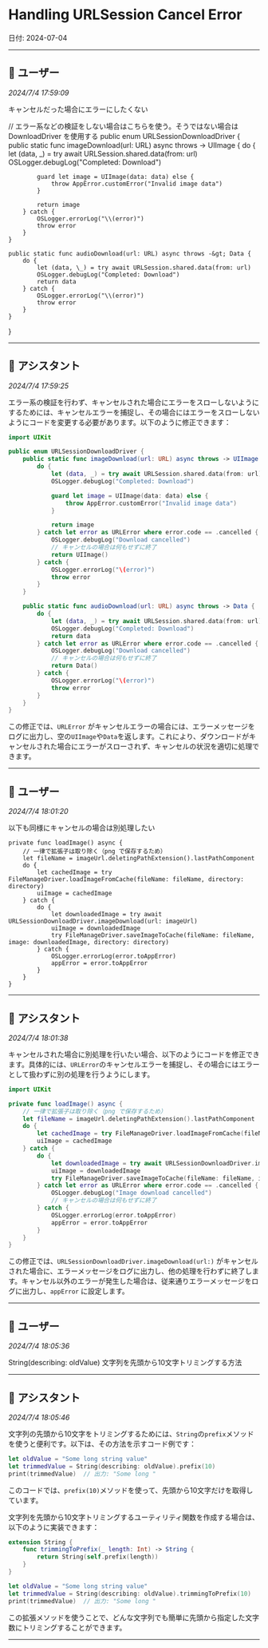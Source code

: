 # Handling URLSession Cancel Error

日付: 2024-07-04

---

## 👤 ユーザー
*2024/7/4 17:59:09*

キャンセルだった場合にエラーにしたくない

// エラー系などの検証をしない場合はこちらを使う。そうではない場合は DownloadDriver を使用する
public enum URLSessionDownloadDriver {
    public static func imageDownload(url: URL) async throws -&gt; UIImage {
        do {
            let (data, \_) = try await URLSession.shared.data(from: url)
            OSLogger.debugLog("Completed: Download")

            guard let image = UIImage(data: data) else {
                throw AppError.customError("Invalid image data")
            }

            return image
        } catch {
            OSLogger.errorLog("\\(error)")
            throw error
        }
    }

    public static func audioDownload(url: URL) async throws -&gt; Data {
        do {
            let (data, \_) = try await URLSession.shared.data(from: url)
            OSLogger.debugLog("Completed: Download")
            return data
        } catch {
            OSLogger.errorLog("\\(error)")
            throw error
        }
    }
}

---

## 🤖 アシスタント
*2024/7/4 17:59:25*

エラー系の検証を行わず、キャンセルされた場合にエラーをスローしないようにするためには、キャンセルエラーを捕捉し、その場合にはエラーをスローしないようにコードを変更する必要があります。以下のように修正できます：

```swift
import UIKit

public enum URLSessionDownloadDriver {
    public static func imageDownload(url: URL) async throws -> UIImage {
        do {
            let (data, _) = try await URLSession.shared.data(from: url)
            OSLogger.debugLog("Completed: Download")

            guard let image = UIImage(data: data) else {
                throw AppError.customError("Invalid image data")
            }

            return image
        } catch let error as URLError where error.code == .cancelled {
            OSLogger.debugLog("Download cancelled")
            // キャンセルの場合は何もせずに終了
            return UIImage()
        } catch {
            OSLogger.errorLog("\(error)")
            throw error
        }
    }

    public static func audioDownload(url: URL) async throws -> Data {
        do {
            let (data, _) = try await URLSession.shared.data(from: url)
            OSLogger.debugLog("Completed: Download")
            return data
        } catch let error as URLError where error.code == .cancelled {
            OSLogger.debugLog("Download cancelled")
            // キャンセルの場合は何もせずに終了
            return Data()
        } catch {
            OSLogger.errorLog("\(error)")
            throw error
        }
    }
}
```

この修正では、`URLError` がキャンセルエラーの場合には、エラーメッセージをログに出力し、空の`UIImage`や`Data`を返します。これにより、ダウンロードがキャンセルされた場合にエラーがスローされず、キャンセルの状況を適切に処理できます。

---

## 👤 ユーザー
*2024/7/4 18:01:20*

以下も同様にキャンセルの場合は別処理したい

    private func loadImage() async {
        // 一律で拡張子は取り除く（png で保存するため）
        let fileName = imageUrl.deletingPathExtension().lastPathComponent
        do {
            let cachedImage = try FileManageDriver.loadImageFromCache(fileName: fileName, directory: directory)
            uiImage = cachedImage
        } catch {
            do {
                let downloadedImage = try await URLSessionDownloadDriver.imageDownload(url: imageUrl)
                uiImage = downloadedImage
                try FileManageDriver.saveImageToCache(fileName: fileName, image: downloadedImage, directory: directory)
            } catch {
                OSLogger.errorLog(error.toAppError)
                appError = error.toAppError
            }
        }
    }

---

## 🤖 アシスタント
*2024/7/4 18:01:38*

キャンセルされた場合に別処理を行いたい場合、以下のようにコードを修正できます。具体的には、`URLError`のキャンセルエラーを捕捉し、その場合にはエラーとして扱わずに別の処理を行うようにします。

```swift
import UIKit

private func loadImage() async {
    // 一律で拡張子は取り除く（png で保存するため）
    let fileName = imageUrl.deletingPathExtension().lastPathComponent
    do {
        let cachedImage = try FileManageDriver.loadImageFromCache(fileName: fileName, directory: directory)
        uiImage = cachedImage
    } catch {
        do {
            let downloadedImage = try await URLSessionDownloadDriver.imageDownload(url: imageUrl)
            uiImage = downloadedImage
            try FileManageDriver.saveImageToCache(fileName: fileName, image: downloadedImage, directory: directory)
        } catch let error as URLError where error.code == .cancelled {
            OSLogger.debugLog("Image download cancelled")
            // キャンセルの場合は何もせずに終了
        } catch {
            OSLogger.errorLog(error.toAppError)
            appError = error.toAppError
        }
    }
}
```

この修正では、`URLSessionDownloadDriver.imageDownload(url:)` がキャンセルされた場合に、エラーメッセージをログに出力し、他の処理を行わずに終了します。キャンセル以外のエラーが発生した場合は、従来通りエラーメッセージをログに出力し、`appError` に設定します。

---

## 👤 ユーザー
*2024/7/4 18:05:36*

String(describing: oldValue) 文字列を先頭から10文字トリミングする方法

---

## 🤖 アシスタント
*2024/7/4 18:05:46*

文字列の先頭から10文字をトリミングするためには、`String`の`prefix`メソッドを使うと便利です。以下は、その方法を示すコード例です：

```swift
let oldValue = "Some long string value"
let trimmedValue = String(describing: oldValue).prefix(10)
print(trimmedValue)  // 出力: "Some long "
```

このコードでは、`prefix(10)`メソッドを使って、先頭から10文字だけを取得しています。

文字列を先頭から10文字トリミングするユーティリティ関数を作成する場合は、以下のように実装できます：

```swift
extension String {
    func trimmingToPrefix(_ length: Int) -> String {
        return String(self.prefix(length))
    }
}

let oldValue = "Some long string value"
let trimmedValue = String(describing: oldValue).trimmingToPrefix(10)
print(trimmedValue)  // 出力: "Some long "
```

この拡張メソッドを使うことで、どんな文字列でも簡単に先頭から指定した文字数にトリミングすることができます。

---
